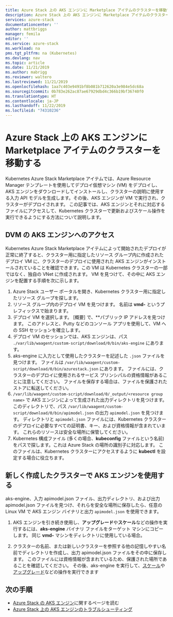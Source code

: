 ```yaml
---
title: Azure Stack 上の AKS エンジンに Marketplace アイテムのクラスターを移動する | Microsoft Docs
description: Azure Stack 上の AKS エンジンに Marketplace アイテムのクラスターを移動する方法について説明します。
services: azure-stack
documentationcenter: ''
author: mattbriggs
manager: femila
editor: ''
ms.service: azure-stack
ms.workload: na
pms.tgt_pltfrm: na (Kubernetes)
ms.devlang: nav
ms.topic: article
ms.date: 11/21/2019
ms.author: mabrigg
ms.reviewer: waltero
ms.lastreviewed: 11/21/2019
ms.openlocfilehash: 1aa7c403e9491bf8b081b712620a3e984e5dc68a
ms.sourcegitcommit: 0b783e262ac87ae67929dbd4c366b19bf36740f0
ms.translationtype: HT
ms.contentlocale: ja-JP
ms.lasthandoff: 11/22/2019
ms.locfileid: "74310236"
---
```

# <a name="move-your-marketplace-item-cluster-to-the-aks-engine-on-azure-stack"></a>Azure Stack 上の AKS エンジンに Marketplace アイテムのクラスターを移動する

Kubernetes Azure Stack Marketplace アイテムでは、Azure Resource Manager テンプレートを使用してデプロイ仮想マシン (VM) をデプロイし、AKS エンジンをダウンロードしてインストールし、クラスターの説明に使用する入力 API モデルを生成します。その後、AKS エンジンが VM で実行され、クラスターがデプロイされます。 この記事では、AKS エンジンとそれに対応するファイルにアクセスして、Kubernetes クラスターで更新およびスケール操作を実行できるようにする方法について説明します。

## <a name="access-aks-engine-in-the-dvm"></a>DVM の AKS エンジンへのアクセス

Kubernetes Azure Stack Marketplace アイテムによって開始されたデプロイが正常に終了すると、クラスター用に指定したリソース グループ内に作成されたデプロイ VM に、クラスターのデプロイに使用された AKS エンジンがインストールされていることを確認できます。この VM は Kubernetes クラスターの一部ではなく、独自の VNet に作成されます。 VM を見つけて、その中に AKS エンジンを配置する手順を次に示します。

1.  Azure Stack ユーザー ポータルを開き、Kubernetes クラスター用に指定したリソース グループを探します。
2.  リソース グループ内のデプロイ VM を見つけます。 名前は **vmd-** というプレフィックスで始まります。
3.  デプロイ VM を選択します。 [概要] で、**パブリック IP アドレスを見つけます。 このアドレスと、Putty などのコンソール アプリを使用して、VM への SSH セッションを確立します。
4.  デプロイ VM のセッションでは、AKS エンジンは、パス `./var/lib/waagent/custom-script/download/0/bin/aks-engine` にあります。
5.  aks-engine に入力として使用したクラスターを記述した `.json` ファイルを見つけます。 ファイルは `/var/lib/waagent/custom-script/download/0/bin/azurestack.json` にあります。 ファイルには、クラスターのデプロイに使用されるサービス プリンシパルの資格情報があることに注意してください。 ファイルを保存する場合は、ファイルを保護されたストアに転送してください。
6.  `/var/lib/waagent/custom-script/download/0/_output/<resource group name>` で AKS エンジンによって生成された出力ディレクトリを見つけます。 このディレクトリで、パス `/var/lib/waagent/custom-script/download/0/bin/apimodel.json` の出力 `apimodel.json` を見つけます。 ディレクトリと `apimodel.json` ファイルには、Kubernetes クラスターのデプロイに必要なすべての証明書、キー、および資格情報が含まれています。 これらのリソースは安全な場所に保管してください。
7.  Kubernetes 構成ファイル (多くの場合、**kubeconfig** ファイルという名前) をパスで探します。これは Azure Stack の場所の識別子に対応します。 このファイルは、Kubernetes クラスターにアクセスするように **kubectl** を設定する場合に役立ちます。

## <a name="use-the-aks-engine-with-your-newly-created-cluster"></a>新しく作成したクラスターで AKS エンジンを使用する

aks-engine、入力 apimodel.json ファイル、出力ディレクトリ、および出力 apimodel.json ファイルを見つけ、それらを安全な場所に保存したら、任意の Linux VM で AKS エンジン バイナリと出力 `apimodel.json` を使用できます。

1.  AKS エンジンを引き続き使用し、**アップグレード**や**スケール**などの操作を実行するには、**aks-engine** バイナリ ファイルをターゲット マシンにコピーします。 同じ **vmd-** マシンをディレクトリに使用している場合。

2.  クラスターの名前、または新しいクラスターを参照する他の記憶しやすい名前でディレクトリを作成し、出力 apimodel.json ファイルをその中に保存します。 このファイルには資格情報が含まれているため、保護された場所であることを確認してください。 その後、aks-engine を実行して、[スケール](azure-stack-kubernetes-aks-engine-scale.md)や[アップグレード](azure-stack-kubernetes-aks-engine-upgrade.md)などの操作を実行できます

## <a name="next-steps"></a>次の手順

- [Azure Stack の AKS エンジン](azure-stack-kubernetes-aks-engine-overview.md)に関するページを読む  
- [Azure Stack 上の AKS エンジンのトラブルシューティング](azure-stack-kubernetes-aks-engine-troubleshoot.md)  

